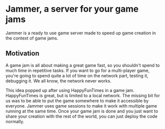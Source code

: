 # Jammer, a server for your game jams

Jammer is a ready to use game server made to speed up game creation in the context of game jams.

## Motivation
A game jam is all about making a great game fast, so you shouldn't spend to much time in repetitive tasks.
If you want to go for a multi-player game, you're going to spend quite a lot of time on the network part, testing it, debugging it. We all know, the network never works.


This idea popped up after using HappyFunTimes in a game jam. HappyFunTimes is great, but is limited to a local network. The missing bit for us was to be able to put the game somewhere to make it accessible by everyone.
Jammer uses game sessions to make it work with multiple game running at the same time. Once your game jam is done and you just want to share your creation with the rest of the world, you can just deploy the code normally.